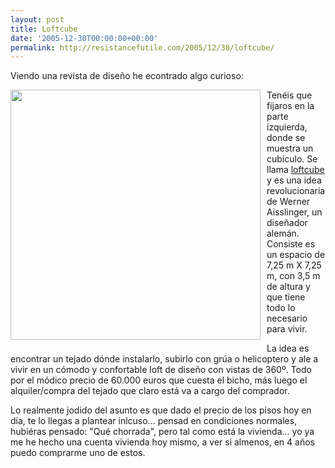 ```yaml
---
layout: post
title: Loftcube
date: '2005-12-30T00:00:00+00:00'
permalink: http://resistancefutile.com/2005/12/30/loftcube/
---
```

Viendo una revista de dise&#241;o he econtrado algo curioso:

<a href="http://www.aisslinger.de/">
</a><a href="http://www.aisslinger.de/"><img alt="" border="0" src="http://www.aisslinger.de/images/entry-image.jpg" style="float:left; margin:0 10px 10px 0;cursor:pointer; cursor:hand;width: 400px;"/></a><a href="http://www.aisslinger.de/">
</a>

Ten&#233;is que fijaros en la parte izquierda, donde se muestra un cub&#237;culo. Se llama <a href="http://www.loftcube.net/main.html">loftcube</a> y es una idea revolucionaria de Werner Aisslinger, un dise&#241;ador alem&#225;n. Consiste es un espacio de 7,25 m X 7,25 m, con 3,5 m de altura y que tiene todo lo necesario para vivir.

La idea es encontrar un tejado d&#243;nde instalarlo, subirlo con gr&#250;a o helicoptero y ale a vivir en un c&#243;modo y confortable loft de dise&#241;o con vistas de 360&#186;. Todo por el m&#243;dico precio de 60.000 euros que cuesta el bicho, m&#225;s luego el alquiler/compra del tejado que claro est&#225; va a cargo del comprador.

Lo realmente jodido del asunto es que dado el precio de los pisos hoy en d&#237;a, te lo llegas a plantear inlcuso... pensad en condiciones normales, hubi&#233;ras pensado: "Qu&#233; chorrada", pero tal como est&#225; la vivienda... yo ya me he hecho una cuenta vivienda hoy mismo, a ver si almenos, en 4 a&#241;os puedo comprarme uno de estos.

